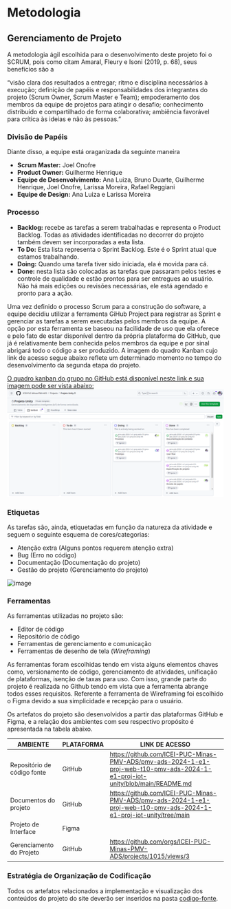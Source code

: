 
# Metodologia
## Gerenciamento de Projeto
A metodologia ágil escolhida para o desenvolvimento deste projeto foi o SCRUM, pois como citam Amaral, Fleury e Isoni (2019, p. 68), seus benefícios são a

“visão clara dos resultados a entregar; ritmo e disciplina necessários à execução; definição de papéis e responsabilidades dos integrantes do projeto (Scrum Owner, Scrum Master e Team); empoderamento dos membros da equipe de projetos para atingir o desafio; conhecimento distribuído e compartilhado de forma colaborativa; ambiência favorável para crítica às ideias e não às pessoas.”

### Divisão de Papéis

Diante disso, a equipe está oraganizada da seguinte maneira
- **Scrum Master:** Joel Onofre 
- **Product Owner:** Guilherme Henrique
- **Equipe de Desenvolvimento:** Ana Luiza, Bruno Duarte, Guilherme Henrique, Joel Onofre, Larissa Moreira, Rafael Reggiani
- **Equipe de Design:** Ana Luiza e Larissa Moreira

### Processo

- **Backlog:** recebe as tarefas a serem trabalhadas e representa o Product Backlog. Todas as atividades identificadas no decorrer do projeto também devem ser incorporadas a esta lista. 
- **To Do:** Esta lista representa o Sprint Backlog. Este é o Sprint atual que estamos trabalhando. 
- **Doing:** Quando uma tarefa tiver sido iniciada, ela é movida para cá. 
- **Done:** nesta lista são colocadas as tarefas que passaram pelos testes e controle de qualidade e estão prontos para ser entregues ao usuário. Não há mais edições ou revisões necessárias, ele está agendado e pronto para a ação.

Uma vez definido o processo Scrum para a construção do software, a equipe decidiu utilizar a ferramenta GiHub Project para registrar as Sprint e gerenciar as tarefas a serem executadas pelos membros da equipe. A opção por esta ferramenta se baseou na facilidade de uso que ela oferece e pelo fato de estar disponível dentro da própria plataforma do GitHub, que já é relativamente bem conhecida pelos membros da equipe e por sinal abrigará todo o código a ser produzido. A imagem do quadro Kanban cujo link de acesso segue abaixo reflete um determinado momento no tempo do desenvolvimento da segunda etapa do projeto.

  <a href="https://github.com/orgs/ICEI-PUC-Minas-PMV-ADS/projects/1015/views/3">O quadro kanban do grupo no GitHub está disponível neste link e sua imagem pode ser vista abaixo:<a>
  <img src="../documentos/img/my-kanban.png" alt="quadro kanban">

### Etiquetas

As tarefas são, ainda, etiquetadas em função da natureza da atividade e seguem o seguinte esquema de cores/categorias:
- Atenção extra (Alguns pontos requerem atenção extra)
- Bug (Erro no código)
- Documentação (Documentação do projeto)
- Gestão do projeto (Gerenciamento do projeto)


![image](https://github.com/ICEI-PUC-Minas-PMV-ADS/pmv-ads-2024-1-e1-proj-web-t10-pmv-ads-2024-1-e1-proj-iot-unity/assets/165733363/4609bb27-8110-4011-9dd4-ac6898e57ba8)

### Ferramentas
As ferramentas utilizadas no projeto são:

- Editor de código
- Repositório de código
- Ferramentas de gerenciamento e comunicação
- Ferramentas de desenho de tela (_Wireframing_)

As ferramentas foram escolhidas tendo em vista alguns elementos chaves como, versionamento de código, gerenciamento de atividades, unificação de plataformas, isenção de taxas para uso. Com isso, grande parte do projeto é realizada no Github tendo em vista que a ferramenta abrange todos esses requisitos. Referente a ferramenta de Wireframing foi escolhido o Figma devido a sua simplicidade e recepção para o usuário.

Os artefatos do projeto são desenvolvidos a partir das plataformas GitHub e Figma, e a relação dos ambientes com seu respectivo propósito é apresentada na tabela abaixo.

| AMBIENTE                            | PLATAFORMA                         | LINK DE ACESSO                         |
|-------------------------------------|------------------------------------|----------------------------------------|
| Repositório de código fonte | GitHub | https://github.com/ICEI-PUC-Minas-PMV-ADS/pmv-ads-2024-1-e1-proj-web-t10-pmv-ads-2024-1-e1-proj-iot-unity/blob/main/README.md |
| Documentos do projeto | GitHub | https://github.com/ICEI-PUC-Minas-PMV-ADS/pmv-ads-2024-1-e1-proj-web-t10-pmv-ads-2024-1-e1-proj-iot-unity/tree/main |
| Projeto de Interface | Figma | |
| Gerenciamento do Projeto | GitHub | https://github.com/orgs/ICEI-PUC-Minas-PMV-ADS/projects/1015/views/3 |


### Estratégia de Organização de Codificação 

Todos os artefatos relacionados a implementação e visualização dos conteúdos do projeto do site deverão ser inseridos na pasta [codigo-fonte](https://github.com/ICEI-PUC-Minas-PMV-ADS/pmv-ads-2024-1-e1-proj-web-t10-pmv-ads-2024-1-e1-proj-iot-unity/tree/main/codigo-fonte).
